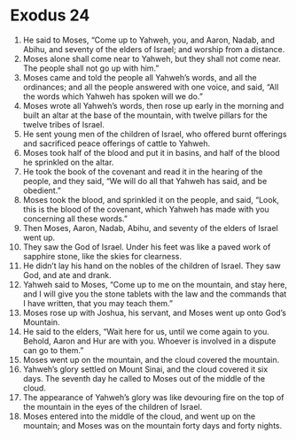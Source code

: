 ﻿
# Exodus 24
1. He said to Moses, “Come up to Yahweh, you, and Aaron, Nadab, and Abihu, and seventy of the elders of Israel; and worship from a distance. 
2. Moses alone shall come near to Yahweh, but they shall not come near. The people shall not go up with him.” 
3. Moses came and told the people all Yahweh’s words, and all the ordinances; and all the people answered with one voice, and said, “All the words which Yahweh has spoken will we do.” 
4. Moses wrote all Yahweh’s words, then rose up early in the morning and built an altar at the base of the mountain, with twelve pillars for the twelve tribes of Israel. 
5. He sent young men of the children of Israel, who offered burnt offerings and sacrificed peace offerings of cattle to Yahweh. 
6. Moses took half of the blood and put it in basins, and half of the blood he sprinkled on the altar. 
7. He took the book of the covenant and read it in the hearing of the people, and they said, “We will do all that Yahweh has said, and be obedient.” 
8. Moses took the blood, and sprinkled it on the people, and said, “Look, this is the blood of the covenant, which Yahweh has made with you concerning all these words.” 
9. Then Moses, Aaron, Nadab, Abihu, and seventy of the elders of Israel went up. 
10. They saw the God of Israel. Under his feet was like a paved work of sapphire stone, like the skies for clearness. 
11. He didn’t lay his hand on the nobles of the children of Israel. They saw God, and ate and drank. 
12. Yahweh said to Moses, “Come up to me on the mountain, and stay here, and I will give you the stone tablets with the law and the commands that I have written, that you may teach them.” 
13. Moses rose up with Joshua, his servant, and Moses went up onto God’s Mountain. 
14. He said to the elders, “Wait here for us, until we come again to you. Behold, Aaron and Hur are with you. Whoever is involved in a dispute can go to them.” 
15. Moses went up on the mountain, and the cloud covered the mountain. 
16. Yahweh’s glory settled on Mount Sinai, and the cloud covered it six days. The seventh day he called to Moses out of the middle of the cloud. 
17. The appearance of Yahweh’s glory was like devouring fire on the top of the mountain in the eyes of the children of Israel. 
18. Moses entered into the middle of the cloud, and went up on the mountain; and Moses was on the mountain forty days and forty nights. 
